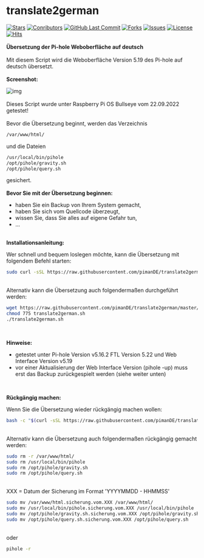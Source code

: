 # translate2german
[![Stars](https://img.shields.io/github/stars/pimande/translate2german?style=flat&label=Stars&color=brightgreen)](https://github.com/pimanDE/translate2german/stargazers) [![Conributors](https://img.shields.io/github/contributors/pimande/translate2german?style=flat&label=Mitwirkende&color=brightgreen)](https://github.com/pimanDE/translate2german/graphs/contributors) [![GitHub Last Commit](https://img.shields.io/github/last-commit/pimanDE/translate2german?style=flat&label=Letzte%20Änderung&color=brightgreen)](https://github.com/pimanDE/translate2german/commit/master) [![Forks](https://img.shields.io/github/forks/pimande/settings2pi?style=flat&label=Forks&color=blue)](https://github.com/pimanDE/settings2pi/network/members) [![Issues](https://img.shields.io/github/issues/pimande/translate2german?style=flat&label=Issues&color=yellow)](https://github.com/pimanDE/translate2german/issues) [![License](https://img.shields.io/github/license/pimanDE/translate2german?style=flat&label=Lizenz&color=1abc9c)](https://github.com/pimanDE/translate2german/blob/master/LICENSE) [![Hits](https://hits.seeyoufarm.com/api/count/incr/badge.svg?url=https%3A%2F%2Fgithub.com%2FpimanDE%2Ftranslate2german&count_bg=%2354C529&title_bg=%23555555&icon=&icon_color=%23E7E7E7&title=Aufrufe&edge_flat=false)](https://hits.seeyoufarm.com)
<br>
<br>
**Übersetzung der Pi-hole Weboberfläche auf deutsch**
<br>
<br>
Mit diesem Script wird die Weboberfläche Version 5.19 des Pi-hole auf deutsch übersetzt.
<br>
<br>
**Screenshot:**

![img](https://raw.githubusercontent.com/pimanDE/translate2german/master/pihole-weboberfl%C3%A4che-auf-deutsch.png)
<br>
<br>
Dieses Script wurde unter Raspberry Pi OS Bullseye vom 22.09.2022 getestet!
<br>
<br>
Bevor die Übersetzung beginnt, werden
das Verzeichnis
```bash
/var/www/html/
```

und die Dateien<br>

```bash
/usr/local/bin/pihole
/opt/pihole/gravity.sh
/opt/pihole/query.sh
```
gesichert.
<br>
<br>
**Bevor Sie mit der Übersetzung beginnen:**

- haben Sie ein Backup von Ihrem System gemacht,
- haben Sie sich vom Quellcode überzeugt,
- wissen Sie, dass Sie alles auf eigene Gefahr tun,
- ...<br><br>

**Installationsanleitung:**

Wer schnell und bequem loslegen möchte, kann die Übersetzung mit folgendem Befehl starten:

```bash
sudo curl -sSL https://raw.githubusercontent.com/pimanDE/translate2german/master/translate2german.sh | bash
```
<br>
Alternativ kann die Übersetzung auch folgendermaßen durchgeführt werden:

```bash
wget https://raw.githubusercontent.com/pimanDE/translate2german/master/translate2german.sh
chmod 775 translate2german.sh
./translate2german.sh
```
<br>

**Hinweise:**

- getestet unter Pi-hole Version v5.16.2 FTL Version 5.22 und Web Interface Version v5.19
- vor einer Aktualisierung der Web Interface Version (pihole -up) muss erst das Backup zurückgespielt werden (siehe weiter unten)<br>
<br>

**Rückgängig machen:**

Wenn Sie die Übersetzung wieder rückgängig machen wollen:

```bash
bash -c "$(curl -sSL https://raw.githubusercontent.com/pimanDE/translate2german/master/restore2translate.sh)"
```
<br>
Alternativ kann die Übersetzung auch folgendermaßen rückgängig gemacht werden:

```bash
sudo rm -r /var/www/html/
sudo rm /usr/local/bin/pihole
sudo rm /opt/pihole/gravity.sh
sudo rm /opt/pihole/query.sh
```
<br>
XXX = Datum der Sicherung im Format 'YYYYMMDD - HHMMSS'

```bash
sudo mv /var/www/html.sicherung.vom.XXX /var/www/html/
sudo mv /usr/local/bin/pihole.sicherung.vom.XXX /usr/local/bin/pihole
sudo mv /opt/pihole/gravity.sh.sicherung.vom.XXX /opt/pihole/gravity.sh
sudo mv /opt/pihole/query.sh.sicherung.vom.XXX /opt/pihole/query.sh
```
<br>
oder

```bash
pihole -r
```
